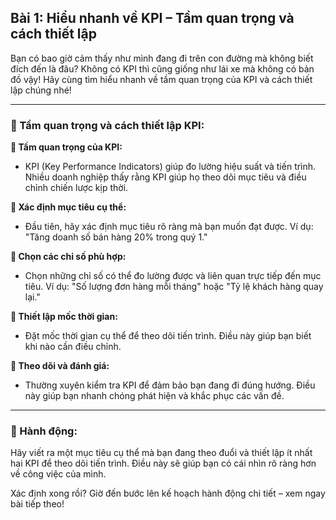 ## Bài 1: Hiểu nhanh về KPI – Tầm quan trọng và cách thiết lập

Bạn có bao giờ cảm thấy như mình đang đi trên con đường mà không biết đích đến là đâu? Không có KPI thì cũng giống như lái xe mà không có bản đồ vậy! Hãy cùng tìm hiểu nhanh về tầm quan trọng của KPI và cách thiết lập chúng nhé!

---

### 📌 Tầm quan trọng và cách thiết lập KPI:

**🔹 Tầm quan trọng của KPI:**
- KPI (Key Performance Indicators) giúp đo lường hiệu suất và tiến trình. Nhiều doanh nghiệp thấy rằng KPI giúp họ theo dõi mục tiêu và điều chỉnh chiến lược kịp thời.

**🔹 Xác định mục tiêu cụ thể:**
- Đầu tiên, hãy xác định mục tiêu rõ ràng mà bạn muốn đạt được. Ví dụ: "Tăng doanh số bán hàng 20% trong quý 1."

**🔹 Chọn các chỉ số phù hợp:**
- Chọn những chỉ số có thể đo lường được và liên quan trực tiếp đến mục tiêu. Ví dụ: "Số lượng đơn hàng mỗi tháng" hoặc "Tỷ lệ khách hàng quay lại."

**🔹 Thiết lập mốc thời gian:**
- Đặt mốc thời gian cụ thể để theo dõi tiến trình. Điều này giúp bạn biết khi nào cần điều chỉnh.

**🔹 Theo dõi và đánh giá:**
- Thường xuyên kiểm tra KPI để đảm bảo bạn đang đi đúng hướng. Điều này giúp bạn nhanh chóng phát hiện và khắc phục các vấn đề.

---

### 🚀 Hành động:

Hãy viết ra một mục tiêu cụ thể mà bạn đang theo đuổi và thiết lập ít nhất hai KPI để theo dõi tiến trình. Điều này sẽ giúp bạn có cái nhìn rõ ràng hơn về công việc của mình.

Xác định xong rồi? Giờ đến bước lên kế hoạch hành động chi tiết – xem ngay bài tiếp theo!